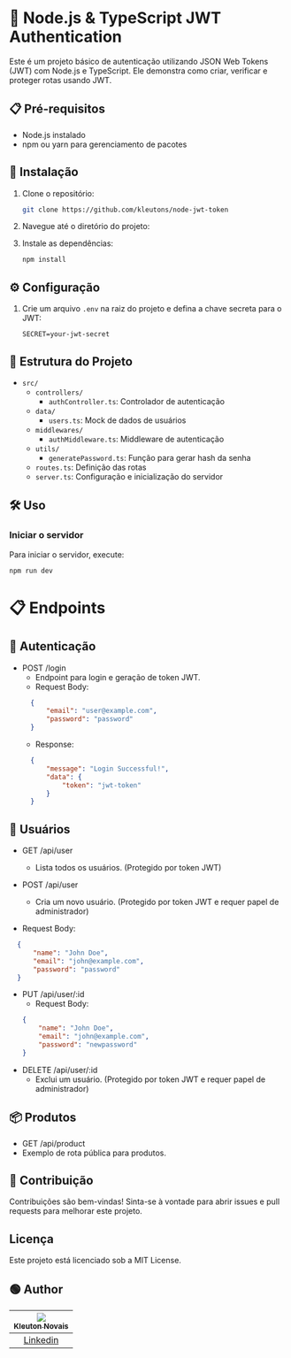 # 🔐 Node.js & TypeScript JWT Authentication

Este é um projeto básico de autenticação utilizando JSON Web Tokens (JWT) com Node.js e TypeScript. Ele demonstra como criar, verificar e proteger rotas usando JWT.

## 📋 Pré-requisitos

- Node.js instalado
- npm ou yarn para gerenciamento de pacotes

## 🚀 Instalação

1. Clone o repositório:
    ```bash
    git clone https://github.com/kleutons/node-jwt-token
    ```

2. Navegue até o diretório do projeto:

3. Instale as dependências:
    ```bash
    npm install
    ```

## ⚙️ Configuração

1. Crie um arquivo `.env` na raiz do projeto e defina a chave secreta para o JWT:
    ```dotenv
    SECRET=your-jwt-secret
    ```

## 📂 Estrutura do Projeto

- `src/`
  - `controllers/`
    - `authController.ts`: Controlador de autenticação
  - `data/`
    - `users.ts`: Mock de dados de usuários
  - `middlewares/`
    - `authMiddleware.ts`: Middleware de autenticação
  - `utils/`
    - `generatePassword.ts`: Função para gerar hash da senha
  - `routes.ts`: Definição das rotas
  - `server.ts`: Configuração e inicialização do servidor

## 🛠️ Uso

### Iniciar o servidor

Para iniciar o servidor, execute:

```bash
npm run dev
```

# 📋 Endpoints
## 🔐 Autenticação
- POST /login
  - Endpoint para login e geração de token JWT.
  - Request Body:
  ```json
    {
        "email": "user@example.com",
        "password": "password"
    }

   ```
  - Response:
  ```json
    {
        "message": "Login Successful!",
        "data": {
            "token": "jwt-token"
        }
    }

   ```
## 👤 Usuários
- GET /api/user
  - Lista todos os usuários. (Protegido por token JWT)

- POST /api/user
  - Cria um novo usuário. (Protegido por token JWT e requer papel de administrador)
 - Request Body:
  ```json
    {
        "name": "John Doe",
        "email": "john@example.com",
        "password": "password"
    }

   ```
 - PUT /api/user/:id
   - Request Body:
    ```json
    {
        "name": "John Doe",
        "email": "john@example.com",
        "password": "newpassword"
    }
    ```
- DELETE /api/user/:id
  - Exclui um usuário. (Protegido por token JWT e requer papel de administrador)

## 📦 Produtos
  - GET /api/product
  - Exemplo de rota pública para produtos.

## 🤝 Contribuição
Contribuições são bem-vindas! Sinta-se à vontade para abrir issues e pull requests para melhorar este projeto.

## Licença
Este projeto está licenciado sob a MIT License.

## 🟢 Author

| [<img src="https://avatars3.githubusercontent.com/u/106082564?s=96&v=4"><br><sub>Kleuton Novais</sub>](https://github.com/kleutons) |
| :---------------------------------------------------------------------------------------------------------------------------------------: |
|                                            [Linkedin](https://www.linkedin.com/in/kleuton-novais/)    
